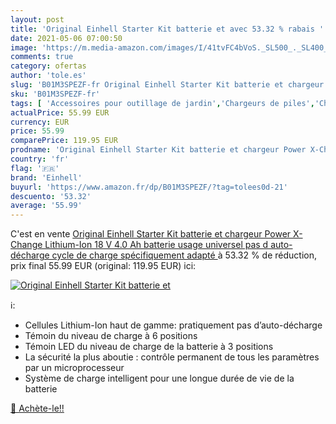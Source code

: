 ```yaml
---
layout: post
title: 'Original Einhell Starter Kit batterie et avec 53.32 % rabais '
date: 2021-05-06 07:00:50
image: 'https://m.media-amazon.com/images/I/41tvFC4bVoS._SL500_._SL400_.jpg'
comments: true
category: ofertas
author: 'tole.es'
slug: 'B01M3SPEZF-fr Original Einhell Starter Kit batterie et chargeur Power...'
sku: 'B01M3SPEZF-fr'
tags: [ 'Accessoires pour outillage de jardin','Chargeurs de piles','Chargeurs doutils électriques','High-Tech','Jardin','Piles, chargeurs et testeurs','Tondeuses et outillage de jardin motorisé','einhell', ]
actualPrice: 55.99 EUR
currency: EUR
price: 55.99
comparePrice: 119.95 EUR
prodname: 'Original Einhell Starter Kit batterie et chargeur Power X-Change  Lithium-Ion  18 V  4.0 Ah batterie  usage universel  pas d auto-décharge  cycle de charge spécifiquement adapté '
country: 'fr'
flag: '🇫🇷'
brand: 'Einhell'
buyurl: 'https://www.amazon.fr/dp/B01M3SPEZF/?tag=tolees0d-21'
descuento: '53.32'
average: '55.99'
---
```


C'est en vente [Original Einhell Starter Kit batterie et chargeur Power X-Change  Lithium-Ion  18 V  4.0 Ah batterie  usage universel  pas d auto-décharge  cycle de charge spécifiquement adapté ](https://www.amazon.fr/dp/B01M3SPEZF/?tag=tolees0d-21)  à  53.32 % de réduction, prix final  55.99 EUR (original: 119.95 EUR) ici:

[![Original Einhell Starter Kit batterie et](https://m.media-amazon.com/images/I/41tvFC4bVoS._SL500_._SL400_.jpg)](https://www.amazon.fr/dp/B01M3SPEZF/?tag=tolees0d-21)

ℹ️:

- Cellules Lithium-Ion haut de gamme: pratiquement pas d’auto-décharge
- Témoin du niveau de charge à 6 positions
- Témoin LED du niveau de charge de la batterie à 3 positions
- La sécurité la plus aboutie : contrôle permanent de tous les paramètres par un microprocesseur
- Système de charge intelligent pour une longue durée de vie de la batterie

[🛒 Achète-le!!](https://www.amazon.fr/dp/B01M3SPEZF/?tag=tolees0d-21)

